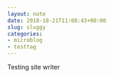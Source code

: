 ```yaml
---
layout: note
date: 2018-10-21T11:08:43+00:00
slug: sluggy
categories:
- microblog
- testtag
---
```

Testing site writer

